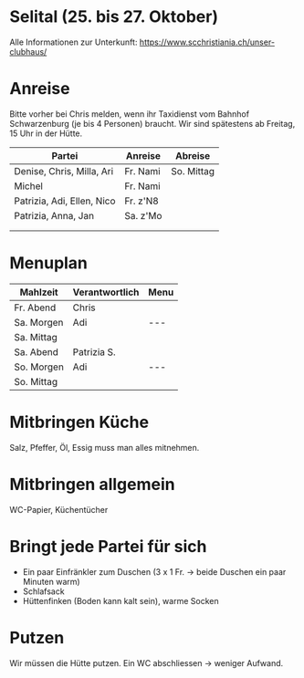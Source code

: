 # Selital (25. bis 27. Oktober)

Alle Informationen zur Unterkunft: https://www.scchristiania.ch/unser-clubhaus/

# Anreise
Bitte vorher bei Chris melden, wenn ihr Taxidienst vom Bahnhof Schwarzenburg (je bis 4 Personen) braucht. Wir sind spätestens ab Freitag, 15 Uhr in der Hütte.

| Partei                     | Anreise  | Abreise
| ---------------------------| ---------|-----------
| Denise, Chris, Milla, Ari  | Fr. Nami | So. Mittag 
| Michel                     | Fr. Nami |
| Patrizia, Adi, Ellen, Nico | Fr. z'N8 |
| Patrizia, Anna, Jan        | Sa. z'Mo |
|                            |          |
|                            |          |


# Menuplan
| Mahlzeit   | Verantwortlich | Menu
| -----------| -------------- |------
| Fr. Abend  | Chris          | 
| Sa. Morgen | Adi            | ---
| Sa. Mittag |                |
| Sa. Abend  | Patrizia S.    |
| So. Morgen | Adi            | ---
| So. Mittag |                |


# Mitbringen Küche
Salz, Pfeffer, Öl, Essig muss man alles mitnehmen.

# Mitbringen allgemein
WC-Papier, Küchentücher

# Bringt jede Partei für sich
- Ein paar Einfränkler zum Duschen (3 x 1 Fr. -> beide Duschen ein paar Minuten warm)
- Schlafsack
- Hüttenfinken (Boden kann kalt sein), warme Socken

# Putzen
Wir müssen die Hütte putzen. Ein WC abschliessen -> weniger Aufwand.



